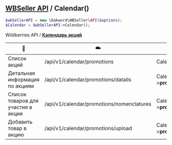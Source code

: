 ## [WBSeller API](/docs/API.md) / Calendar()

```php
$wbSellerAPI = new \Dakword\WBSeller\API($options);
$Calendar = $wbSellerAPI->Calendar();
```

Wildberries API / [**Календарь акций**](https://openapi.wb.ru/prices/api/ru/#tag/Kalendar-akcij)

| :speech_balloon: | :cloud: | [Calendar()](/src/API/Endpoint/Calendar.php) |
| ---------------- | ------- | -------------------------------------------- |
| Список акций                       | /api/v1/calendar/promotions               | Calendar()->**promotions()**             |
| Детальная информация по акциям     | /api/v1/calendar/promotions/datails       | Calendar()->**promotionsDetails()**      |
| Список товаров для участия в акции | /api/v1/calendar/promotions/nomenclatures | Calendar()->**promotionNomenclatures()** |
| Добавить товар в акцию             | /api/v1/calendar/promotions/upload        | Calendar()->**promotionUpload()**        |
